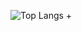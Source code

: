 ![Top Langs](https://github-readme-stats.vercel.app/api/top-langs/?username=grssalex&layout=compact&theme=dark&langs_count=8)
+
